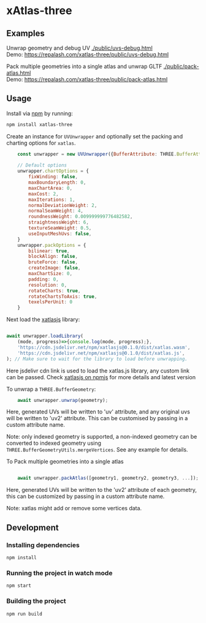 # xAtlas-three

## Examples
Unwrap geometry and debug UV
[./public/uvs-debug.html](./public/uvs-debug.html) <br> 
Demo: https://repalash.com/xatlas-three/public/uvs-debug.html

Pack multiple geometries into a single atlas and unwrap GLTF
[./public/pack-atlas.html](./public/pack-atlas.html) <br> 
Demo: https://repalash.com/xatlas-three/public/pack-atlas.html

## Usage
Install via [npm](https://www.npmjs.com/package/xatlas-three) by running:
```sh
npm install xatlas-three
```

Create an instance for `UVUnwrapper` and optionally set the packing and charting options for `xatlas`.
```js
    const unwrapper = new UVUnwrapper({BufferAttribute: THREE.BufferAttribute});
    
    // Default options
    unwrapper.chartOptions = {
        fixWinding: false,
        maxBoundaryLength: 0,
        maxChartArea: 0,
        maxCost: 2,
        maxIterations: 1,
        normalDeviationWeight: 2,
        normalSeamWeight: 4,
        roundnessWeight: 0.009999999776482582,
        straightnessWeight: 6,
        textureSeamWeight: 0.5,
        useInputMeshUvs: false,
    }
    unwrapper.packOptions = {
        bilinear: true,
        blockAlign: false,
        bruteForce: false,
        createImage: false,
        maxChartSize: 0,
        padding: 0,
        resolution: 0,
        rotateCharts: true,
        rotateChartsToAxis: true,
        texelsPerUnit: 0
    }

```

Next load the [xatlasjs](https://github.com/repalash/xatlas.js) library:
```js

await unwrapper.loadLibrary(
    (mode, progress)=>{console.log(mode, progress);},
    'https://cdn.jsdelivr.net/npm/xatlasjs@0.1.0/dist/xatlas.wasm',
    'https://cdn.jsdelivr.net/npm/xatlasjs@0.1.0/dist/xatlas.js',
); // Make sure to wait for the library to load before unwrapping.

```
Here jsdelivr cdn link is used to load the xatlas.js library, any custom link can be passed.
Check [xatlasjs on npmjs](https://www.npmjs.com/package/xatlasjs) for more details and latest version

To unwrap a `THREE.BufferGeometry`: 
```js
    await unwrapper.unwrap(geometry);
```
Here, generated UVs will be written to 'uv' attribute, and any original uvs will be written to 'uv2' attribute. This can be customised by passing in a custom attribute name.

Note: only indexed geometry is supported, a non-indexed geometry can be converted to indexed geometry using `THREE.BufferGeometryUtils.mergeVertices`. See any example for details.

To Pack multiple geometries into a single atlas
```js

    await unwrapper.packAtlas([geometry1, geometry2, geometry3, ...]);

```
Here, generated UVs will be written to the 'uv2' attribute of each geometry, this can be customized by passing in a custom attribute name.

Note: xatlas might add or remove some vertices data.

## Development

### Installing dependencies

    npm install

### Running the project in watch mode

    npm start

### Building the project

    npm run build

